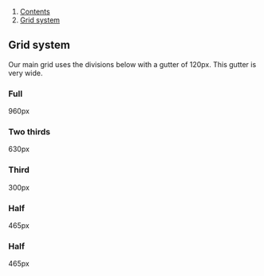 <div class="breadcrumbs">
  <ol>
    <li><a href="/docs/core/contents">Contents</a></li>
    <li><a href="#">Grid system</a></li>
  </ol>
</div>


<h2 id="layout">Grid system</h2>
<p>Our main grid uses the divisions below with a gutter of 120px. This gutter is very wide.</p>
<div class="grid-row">
  <div class="column-full">
    <div class="demo-box">
    <h3>Full</h3>
    <p>960px</p>
    </div>
  </div>
</div>

<div class="grid-row">
  <div class="column-two-thirds">
    <div class="demo-box">
      <h3>Two thirds</h3>
      <p>630px</p>
    </div>
  </div>
  <div class="column-third">
    <div class="demo-box">
      <h3>Third</h3>
      <p>300px</p>
    </div>
  </div>
</div>

<div class="grid-row">
  <div class="column-half">
    <div class="demo-box">
      <h3>Half</h3>
      <p>465px</p>
    </div>
  </div>
  <div class="column-half">
    <div class="demo-box">
      <h3>Half</h3>
      <p>465px</p>
    </div>
  </div>
</div>

<!-- <div class="grid-row">
  <div class="column-third">
    <div class="demo-box">
      <h3>Third</h3>
      <p>300px</p>
    </div>
  </div>
  <div class="column-third">
    <div class="demo-box">
      <h3>Third</h3>
      <p>300px</p>
    </div>
  </div>
  <div class="column-third">
    <div class="demo-box">
      <h3>Third</h3>
      <p>300px</p>
    </div>
  </div>
</div> -->
